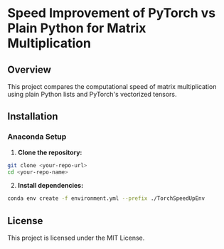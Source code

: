 # Speed Improvement of PyTorch vs Plain Python for Matrix Multiplication

## Overview
This project compares the computational speed of matrix multiplication using plain Python lists and PyTorch's vectorized tensors.

## Installation

### Anaconda Setup
1. **Clone the repository:**
```sh
git clone <your-repo-url>
cd <your-repo-name>
```

2. **Install dependencies:**
```sh
conda env create -f environment.yml --prefix ./TorchSpeedUpEnv
```

## License
This project is licensed under the MIT License.